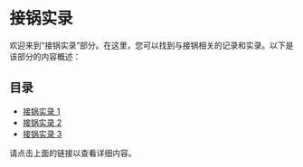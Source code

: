 # 接锅实录

欢迎来到“接锅实录”部分。在这里，您可以找到与接锅相关的记录和实录。以下是该部分的内容概述：

## 目录

- [接锅实录 1](./records/record1.md)
- [接锅实录 2](./records/record2.md)
- [接锅实录 3](./records/record3.md)

请点击上面的链接以查看详细内容。